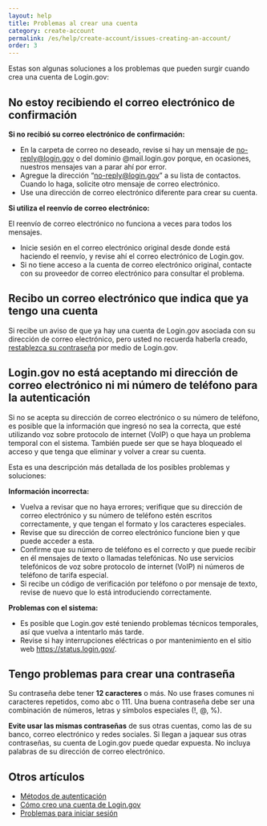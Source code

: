 ```yaml
---
layout: help
title: Problemas al crear una cuenta
category: create-account
permalink: /es/help/create-account/issues-creating-an-account/
order: 3
---
```

Estas son algunas soluciones a los problemas que pueden surgir cuando crea una cuenta de Login.gov:

## No estoy recibiendo el correo electrónico de confirmación

**Si no recibió su correo electrónico de confirmación:**  
- En la carpeta de correo no deseado, revise si hay un mensaje de no-reply@login.gov o del dominio @mail.login.gov porque, en ocasiones, nuestros mensajes van a parar ahí por error.
- Agregue la dirección “no-reply@login.gov” a su lista de contactos. Cuando lo haga, solicite otro mensaje de correo electrónico.
- Use una dirección de correo electrónico diferente para crear su cuenta.

**Si utiliza el reenvío de correo electrónico:**

El reenvío de correo electrónico no funciona a veces para todos los mensajes.  
- Inicie sesión en el correo electrónico original desde donde está haciendo el reenvío, y revise ahí el correo electrónico de Login.gov.
- Si no tiene acceso a la cuenta de correo electrónico original, contacte con su proveedor de correo electrónico para consultar el problema.

## Recibo un correo electrónico que indica que ya tengo una cuenta

Si recibe un aviso de que ya hay una cuenta de Login.gov asociada con su dirección de correo electrónico, pero usted no recuerda haberla creado, [restablezca su contraseña](/es/help/trouble-signing-in/forgot-your-password/) por medio de Login.gov.

## Login.gov no está aceptando mi dirección de correo electrónico ni mi número de teléfono para la autenticación

Si no se acepta su dirección de correo electrónico o su número de teléfono, es posible que la información que ingresó no sea la correcta, que esté utilizando voz sobre protocolo de internet (VoIP) o que haya un problema temporal con el sistema. También puede ser que se haya bloqueado el acceso y que tenga que eliminar y volver a crear su cuenta.

Esta es una descripción más detallada de los posibles problemas y soluciones:

**Información incorrecta:**  
- Vuelva a revisar que no haya errores; verifique que su dirección de correo electrónico y su número de teléfono estén escritos correctamente, y que tengan el formato y los caracteres especiales.
- Revise que su dirección de correo electrónico funcione bien y que puede acceder a esta.
- Confirme que su número de teléfono es el correcto y que puede recibir en él mensajes de texto o llamadas telefónicas. No use servicios telefónicos de voz sobre protocolo de internet (VoIP) ni números de teléfono de tarifa especial.
- Si recibe un código de verificación por teléfono o por mensaje de texto, revise de nuevo que lo está introduciendo correctamente.

**Problemas con el sistema:**  
- Es posible que Login.gov esté teniendo problemas técnicos temporales, así que vuelva a intentarlo más tarde.
- Revise si hay interrupciones eléctricas o por mantenimiento en el sitio web <https://status.login.gov/>.

## Tengo problemas para crear una contraseña

Su contraseña debe tener **12 caracteres** o más. No use frases comunes ni caracteres repetidos, como abc o 111. Una buena contraseña debe ser una combinación de números, letras y símbolos especiales (!, @, %).

**Evite usar las mismas contraseñas** de sus otras cuentas, como las de su banco, correo electrónico y redes sociales. Si llegan a jaquear sus otras contraseñas, su cuenta de Login.gov puede quedar expuesta. No incluya palabras de su dirección de correo electrónico.

## Otros artículos

* [Métodos de autenticación](#)
* [Cómo creo una cuenta de Login.gov](#)
* [Problemas para iniciar sesión](#)
